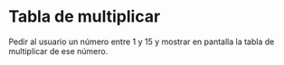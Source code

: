 # Tabla de multiplicar
Pedir al usuario un número entre 1 y 15 y mostrar en pantalla la tabla de multiplicar de ese número.